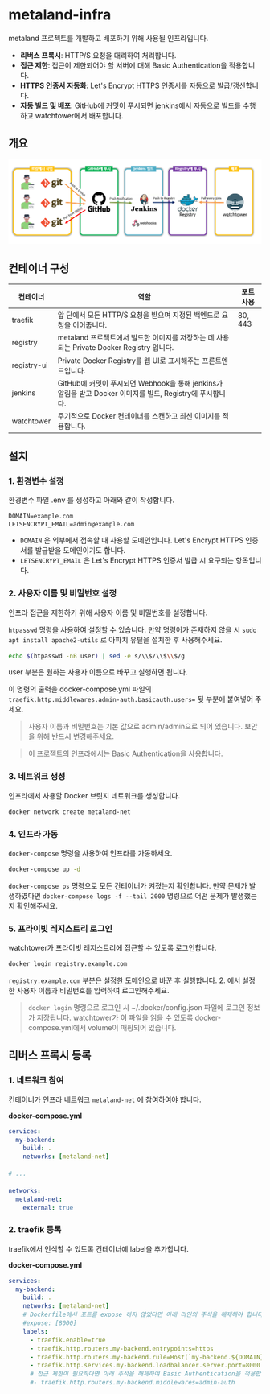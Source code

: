 # metaland-infra

metaland 프로젝트를 개발하고 배포하기 위해 사용될 인프라입니다.

* **리버스 프록시**: HTTP/S 요청을 대리하여 처리합니다.
* **접근 제한**: 접근이 제한되어야 할 서버에 대해 Basic Authentication을 적용합니다.
* **HTTPS 인증서 자동화**: Let's Encrypt HTTPS 인증서를 자동으로 발급/갱신합니다.
* **자동 빌드 및 배포**: GitHub에 커밋이 푸시되면 jenkins에서 자동으로 빌드를 수행하고 watchtower에서 배포합니다.

## 개요
![아키텍처](./images/architecture.png)

## 컨테이너 구성
|컨테이너|역할|포트 사용|
|-|-|-|
|traefik|앞 단에서 모든 HTTP/S 요청을 받으며 지정된 백엔드로 요청을 이어줍니다.|80, 443|
|registry|metaland 프로젝트에서 빌드한 이미지를 저장하는 데 사용되는 Private Docker Registry 입니다.||
|registry-ui|Private Docker Registry를 웹 UI로 표시해주는 프론트엔드입니다.||
|jenkins|GitHub에 커밋이 푸시되면 Webhook을 통해 jenkins가 알림을 받고 Docker 이미지를 빌드, Registry에 푸시합니다.||
|watchtower|주기적으로 Docker 컨테이너를 스캔하고 최신 이미지를 적용합니다.||

## 설치

### 1. 환경변수 설정
환경변수 파일 .env 를 생성하고 아래와 같이 작성합니다.
```
DOMAIN=example.com
LETSENCRYPT_EMAIL=admin@example.com
```
* `DOMAIN` 은 외부에서 접속할 때 사용할 도메인입니다. Let's Encrypt HTTPS 인증서를 발급받을 도메인이기도 합니다.
* `LETSENCRYPT_EMAIL` 은 Let's Encrypt HTTPS 인증서 발급 시 요구되는 항목입니다.

### 2. 사용자 이름 및 비밀번호 설정
인프라 접근을 제한하기 위해 사용자 이름 및 비밀번호를 설정합니다.

`htpasswd` 명령을 사용하여 설정할 수 있습니다. 만약 명령어가 존재하지 않을 시 `sudo apt install apache2-utils` 로 아파치 유틸을 설치한 후 사용해주세요.

```sh
echo $(htpasswd -nB user) | sed -e s/\\$/\\$\\$/g
```
user 부분은 원하는 사용자 이름으로 바꾸고 실행하면 됩니다.

이 명령의 출력을 docker-compose.yml 파일의 `traefik.http.middlewares.admin-auth.basicauth.users=` 뒷 부분에 붙여넣어 주세요.

> 사용자 이름과 비밀번호는 기본 값으로 admin/admin으로 되어 있습니다. 보안을 위해 반드시 변경해주세요.

> 이 프로젝트의 인프라에서는 Basic Authentication을 사용합니다.

### 3. 네트워크 생성
인프라에서 사용할 Docker 브릿지 네트워크를 생성합니다.
```sh
docker network create metaland-net
```

### 4. 인프라 가동
`docker-compose` 명령을 사용하여 인프라를 가동하세요.
```sh
docker-compose up -d
```

`docker-compose ps` 명령으로 모든 컨테이너가 켜졌는지 확인합니다. 만약 문제가 발생하였다면 `docker-compose logs -f --tail 2000` 명령으로 어떤 문제가 발생했는지 확인해주세요.

### 5. 프라이빗 레지스트리 로그인
watchtower가 프라이빗 레지스트리에 접근할 수 있도록 로그인합니다.
```sh
docker login registry.example.com
```
`registry.example.com` 부분은 설정한 도메인으로 바꾼 후 실행합니다. 2. 에서 설정한 사용자 이름과 비밀번호를 입력하여 로그인해주세요.

> `docker login` 명령으로 로그인 시 ~/.docker/config.json 파일에 로그인 정보가 저장됩니다. watchtower가 이 파일을 읽을 수 있도록 docker-compose.yml에서 volume이 매핑되어 있습니다.

## 리버스 프록시 등록

### 1. 네트워크 참여

컨테이너가 인프라 네트워크 `metaland-net` 에 참여하여야 합니다.

**docker-compose.yml**
```yml
services:
  my-backend:
    build: .
    networks: [metaland-net]

# ...

networks:
  metaland-net:
    external: true
```

### 2. traefik 등록

traefik에서 인식할 수 있도록 컨테이너에 label을 추가합니다.

**docker-compose.yml**
```yml
services:
  my-backend:
    build: .
    networks: [metaland-net]
    # Dockerfile에서 포트를 expose 하지 않았다면 아래 라인의 주석을 해제해야 합니다.
    #expose: [8000]
    labels:
      - traefik.enable=true
      - traefik.http.routers.my-backend.entrypoints=https
      - traefik.http.routers.my-backend.rule=Host(`my-backend.${DOMAIN}`)
      - traefik.http.services.my-backend.loadbalancer.server.port=8000
      # 접근 제한이 필요하다면 아래 주석을 해제하여 Basic Authentication을 적용합니다.
      #- traefik.http.routers.my-backend.middlewares=admin-auth
```
